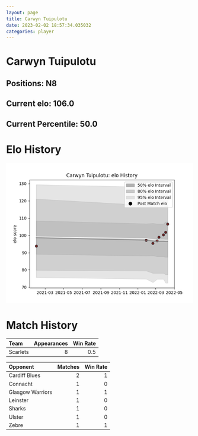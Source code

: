 ```yaml
---  
layout: page  
title: Carwyn Tuipulotu  
date: 2023-02-02 18:57:34.035032  
categories: player  
---
```

# Carwyn Tuipulotu

## Positions: N8

## Current elo: 106.0

## Current Percentile: 50.0

# Elo History


![elo history](history_CarwynTuipulotu.png)
# Match History


| Team     |   Appearances |   Win Rate |
|:---------|--------------:|-----------:|
| Scarlets |             8 |        0.5 |

| Opponent         |   Matches |   Win Rate |
|:-----------------|----------:|-----------:|
| Cardiff Blues    |         2 |          1 |
| Connacht         |         1 |          0 |
| Glasgow Warriors |         1 |          1 |
| Leinster         |         1 |          0 |
| Sharks           |         1 |          0 |
| Ulster           |         1 |          0 |
| Zebre            |         1 |          1 |